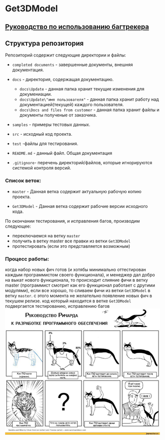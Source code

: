 # Get3DModel
## [Руководство по использованию багтрекера](./docs/Update/Kulikov/bugtracker.md)
## Структура репозитория

Репозиторий содержит следующие директории и файлы:

 - `completed documents` - завершенные документы, внешняя документация.
  - `docs` - директория, содержащая документацию.
 
	- `docs\Update` - данная папка хранит текущие изменения для докумениации.
	- `docs\Update\"имя пользователя"` - данная папка хранит работу над документацией(текущей) каждого пользователя.
	- `docs\Docs and files from customer` - данная папка хранит файлы и документы полученые от заказчика.
  - `samples` - примеры тестовых данных. 
  - `src` - исходный код проекта.
  - `test` -файлы для тестирования.
  - `README.md` - данный файл. Общая документация
  - `.gitignore`- перечень директорий/файлов, которые игнорируются системой контроля версий.

### Список веток:

- `master` - Данная ветка содержит актуальную рабочую копию проекта.

- `Get3DModel` - Данная ветка содержит рабочие версии исходного кода.


По окончании тестирования, и исправления багов, производим следующее:

- переключаемся на ветку `master`
- получить в ветку master все правки из ветки `Get3DModel`
- протестировать (если это представляется возможным)


### Процесс работы:

когда набор новых фич готов (и хотябы минимально оттестирован каждым программистом своего функционала),
и менеджер дал добро на выкат нового функционала, то происходит слияние фичи в ветку master 
(программист смотрит как его функционал работает с другими модулями), если все хорошо, 
то сливаем фичи из ветки `Get3DModel` в ветку `master`. с этого момента не желательно появление новых фич в текушем релизе.
код который находится в ветке `Get3DModel` подвергается тестированию, исправлению багов 
![](./docs/Update/Kulikov/data/cat.jpg)


